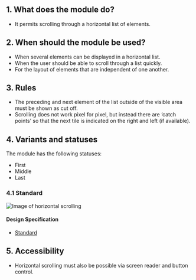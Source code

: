 ## 1. What does the module do? 
*   It permits scrolling through a horizontal list of elements.

## 2. When should the module be used? 
*   When several elements can be displayed in a horizontal list. 
*   When the user should be able to scroll through a list quickly. 
*   For the layout of elements that are independent of one another.

## 3. Rules 
*   The preceding and next element of the list outside of the visible area must be shown as cut off. 
*   Scrolling does not work pixel for pixel, but instead there are ‘catch points’ so that the next tile is indicated on the right and left (if available).

## 4. Variants and statuses 
The module has the following statuses: 
*   First
*   Middle
*   Last

### 4.1 Standard
![Image of horizontal scrolling](https://raw.githubusercontent.com/sbb-design-systems/design-system-mobile-documentation/doku-update/documentation/modules/horizontal-scrolling/images/MM08.png 'class: image')

#### Design Specification
*   [Standard](https://sbb.invisionapp.com/d/main#/console/14051805/322943557/inspect)

## 5. Accessibility
*   Horizontal scrolling must also be possible via screen reader and button control.